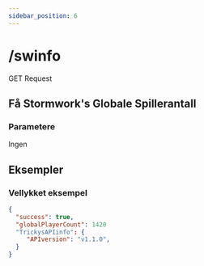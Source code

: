 ```yaml
---
sidebar_position: 6
---
```


# /swinfo

<span class="request-bubble request-get">GET Request</span>


## Få Stormwork's Globale Spillerantall


### Parametere
Ingen

## Eksempler
### Vellykket eksempel
```json
{
  "success": true,
  "globalPlayerCount": 1420
  "TrickysAPIinfo": {
     "APIversion": "v1.1.0",
  }
}
```
